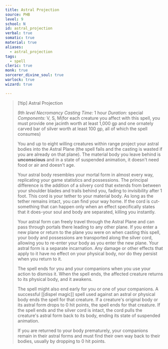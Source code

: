 ```yaml
---
title: Astral Projection
source: PHB
level: 9
school: N
id: astral_projection
verbal: true
somatic: true
material: true
aliases:
  - astral_projection
tags:
  - spell
cleric: true
monk: true
sorcerer_divine_soul: true
warlock: true
wizard: true

---
```

>[!tip] Astral Projection
>
> *9th level Necromancy*
> *Casting Time:* 1 hour
> *Duration:* special
> *Components:* V, S, M(for each creature you affect with this spell, you must provide one jacinth worth at least 1,000 gp and one ornately carved bar of silver worth at least 100 gp, all of which the spell consumes)
>
>You and up to eight willing creatures within range project your astral bodies into the Astral Plane (the spell fails and the casting is wasted if you are already on that plane). The material body you leave behind is **unconscious** and in a state of suspended animation, it doesn't need food or air and doesn't age.
>
>Your astral body resembles your mortal form in almost every way, replicating your game statistics and possessions. The principal difference is the addition of a silvery cord that extends from between your shoulder blades and trails behind you, fading to invisibility after 1 foot. This cord is your tether to your material body. As long as the tether remains intact, you can find your way home. If the cord is cut-something that can happen only when an effect specifically states that it does-your soul and body are separated, killing you instantly.
>
>Your astral form can freely travel through the Astral Plane and can pass through portals there leading to any other plane. If you enter a new plane or return to the plane you were on when casting this spell, your body and possessions are transported along the silver cord, allowing you to re-enter your body as you enter the new plane. Your astral form is a separate incarnation. Any damage or other effects that apply to it have no effect on your physical body, nor do they persist when you return to it.
>
>The spell ends for you and your companions when you use your action to dismiss it. When the spell ends, the affected creature returns to its physical body, and it awakens.
>
>The spell might also end early for you or one of your companions. A successful [[dispel magic]] spell used against an astral or physical body ends the spell for that creature. If a creature's original body or its astral form drops to 0 hit points, the spell ends for that creature. If the spell ends and the silver cord is intact, the cord pulls the creature's astral form back to its body, ending its state of suspended animation.
>
>If you are returned to your body prematurely, your companions remain in their astral forms and must find their own way back to their bodies, usually by dropping to 0 hit points.
>

